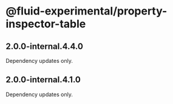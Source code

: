 # @fluid-experimental/property-inspector-table

## 2.0.0-internal.4.4.0

Dependency updates only.

## 2.0.0-internal.4.1.0

Dependency updates only.
